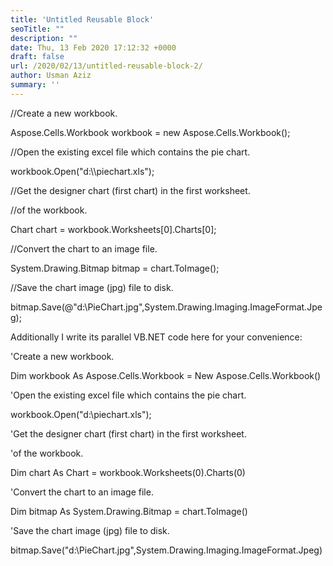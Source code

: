 ```yaml
---
title: 'Untitled Reusable Block'
seoTitle: ""
description: ""
date: Thu, 13 Feb 2020 17:12:32 +0000
draft: false
url: /2020/02/13/untitled-reusable-block-2/
author: Usman Aziz
summary: ''
---
```


//Create a new workbook.  

Aspose.Cells.Workbook workbook = new Aspose.Cells.Workbook();  

//Open the existing excel file which contains the pie chart.  

workbook.Open("d:\\\\piechart.xls");  

//Get the designer chart (first chart) in the first worksheet.  

//of the workbook.  

Chart chart = workbook.Worksheets\[0\].Charts\[0\];  

//Convert the chart to an image file.  

System.Drawing.Bitmap bitmap = chart.ToImage();  

//Save the chart image (jpg) file to disk.  

bitmap.Save(@"d:\\PieChart.jpg",System.Drawing.Imaging.ImageFormat.Jpeg);  

Additionally I write its parallel VB.NET code here for your convenience:  

'Create a new workbook.  

Dim workbook As Aspose.Cells.Workbook = New Aspose.Cells.Workbook()  

'Open the existing excel file which contains the pie chart.  

workbook.Open("d:\\piechart.xls");  

'Get the designer chart (first chart) in the first worksheet.  

'of the workbook.  

Dim chart As Chart = workbook.Worksheets(0).Charts(0)  

'Convert the chart to an image file.  

Dim bitmap As System.Drawing.Bitmap = chart.ToImage()  

'Save the chart image (jpg) file to disk.

bitmap.Save("d:\\PieChart.jpg",System.Drawing.Imaging.ImageFormat.Jpeg)







